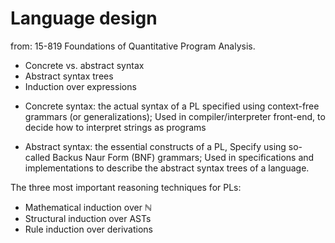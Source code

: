 # Language design

from: 15-819 Foundations of Quantitative Program Analysis. 


- Concrete vs. abstract syntax
- Abstract syntax trees
- Induction over expressions


* Concrete syntax: the actual syntax of a PL specified using context-free grammars (or generalizations); Used in compiler/interpreter front-end, to decide how to interpret strings as programs

* Abstract syntax: the essential constructs of a PL, Specify using so-called Backus Naur Form (BNF) grammars; Used in specifications and implementations to describe the abstract syntax trees of a language.

The three most important reasoning techniques for PLs:
* Mathematical induction over ℕ
* Structural induction over ASTs
* Rule induction over derivations

